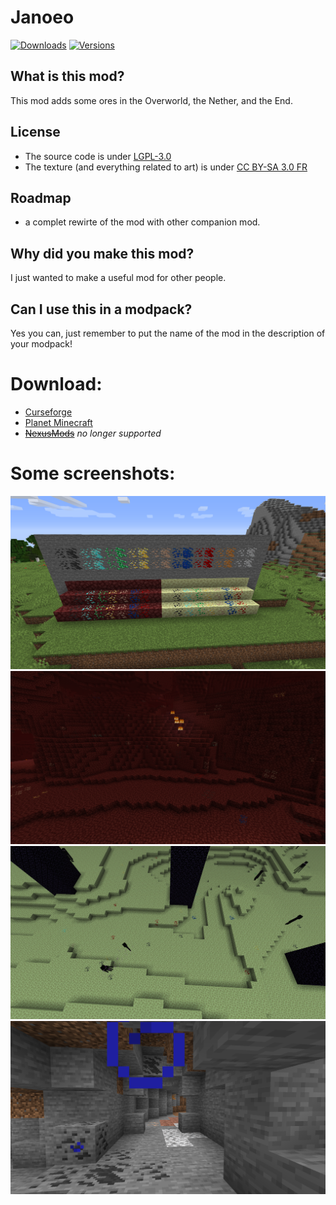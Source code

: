 # Janoeo
[![Downloads](https://cf.way2muchnoise.eu/full_janoeo_downloads.svg)](https://www.curseforge.com/minecraft/mc-mods/janoeo)
[![Versions](https://cf.way2muchnoise.eu/versions/janoeo.svg)](https://www.curseforge.com/minecraft/mc-mods/janoeo/files)

## What is this mod?

This mod adds some ores in the Overworld, the Nether, and the End.

## License

- The source code is under [LGPL-3.0](https://www.gnu.org/licenses/lgpl-3.0.en.html)
- The texture (and everything related to art) is under [CC BY-SA 3.0 FR](https://creativecommons.org/licenses/by-sa/3.0/fr/deed.en)

## Roadmap
- a complet rewirte of the mod with other companion mod.

## Why did you make this mod?

I just wanted to make a useful mod for other people.

## Can I use this in a modpack?

Yes you can, just remember to put the name of the mod in the description of your modpack!

# Download:

- [Curseforge](https://www.curseforge.com/minecraft/mc-mods/janoeo)
- [Planet Minecraft](https://www.planetminecraft.com/mod/janoeo-just-another-nether-overworld-end-ores/)
- ~~[NexusMods](https://www.nexusmods.com/minecraft/mods/121/)~~ *no longer supported*

# Some screenshots:

![img1](https://raw.githubusercontent.com/AlasDiablo/JANOEO/master/textures/desc/2019-08-29_10.11.02.png)
![img2](https://raw.githubusercontent.com/AlasDiablo/JANOEO/master/textures/desc/2019-08-22_15.30.17.png)
![img3](https://raw.githubusercontent.com/AlasDiablo/JANOEO/master/textures/desc/2019-08-29_10.17.12.png)
![img4](https://raw.githubusercontent.com/AlasDiablo/JANOEO/master/textures/desc/2019-08-29_10.13.38.png)
